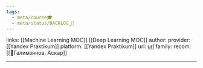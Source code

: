 ```yaml
---
tags:
  - meta/course🎓
  - meta/status/BACKLOG_🌰
---
```

links: [[Machine Learning MOC]] [[Deep Learning MOC]]
author: 
provider: [[Yandex Praktikum]]
platform:  [[Yandex Praktikum]]
url: [url](https://practicum.yandex.ru/profile/data-scientist/)
family: 
recom: [[👤Галимзянов, Аскар]]

___

